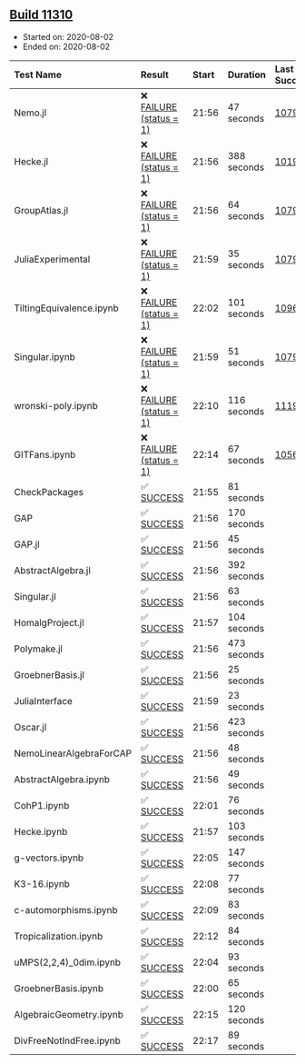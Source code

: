 ## [Build 11310](https://oscarci.mathematik.uni-kl.de/job/oscar/11310/)

* Started on: 2020-08-02
* Ended on: 2020-08-02

| Test Name    | Result | Start | Duration | Last Success | First Failure |
|:-------------|:-------|:------|:---------|:-------------|:--------------|
| Nemo.jl | ❌ [FAILURE (status = 1)](https://oscarci.mathematik.uni-kl.de/job/oscar/11310/artifact/logs/build-11310/Nemo.jl.log) | 21:56 | 47 seconds | [10790](https://oscarci.mathematik.uni-kl.de/job/oscar/10790/) | [10791](https://oscarci.mathematik.uni-kl.de/job/oscar/10791/) |
| Hecke.jl | ❌ [FAILURE (status = 1)](https://oscarci.mathematik.uni-kl.de/job/oscar/11310/artifact/logs/build-11310/Hecke.jl.log) | 21:56 | 388 seconds | [10197](https://oscarci.mathematik.uni-kl.de/job/oscar/10197/) | [10198](https://oscarci.mathematik.uni-kl.de/job/oscar/10198/) |
| GroupAtlas.jl | ❌ [FAILURE (status = 1)](https://oscarci.mathematik.uni-kl.de/job/oscar/11310/artifact/logs/build-11310/GroupAtlas.jl.log) | 21:56 | 64 seconds | [10790](https://oscarci.mathematik.uni-kl.de/job/oscar/10790/) | [10791](https://oscarci.mathematik.uni-kl.de/job/oscar/10791/) |
| JuliaExperimental | ❌ [FAILURE (status = 1)](https://oscarci.mathematik.uni-kl.de/job/oscar/11310/artifact/logs/build-11310/JuliaExperimental.log) | 21:59 | 35 seconds | [10790](https://oscarci.mathematik.uni-kl.de/job/oscar/10790/) | [10791](https://oscarci.mathematik.uni-kl.de/job/oscar/10791/) |
| TiltingEquivalence.ipynb | ❌ [FAILURE (status = 1)](https://oscarci.mathematik.uni-kl.de/job/oscar/11310/artifact/logs/build-11310/TiltingEquivalence.ipynb.log) | 22:02 | 101 seconds | [10962](https://oscarci.mathematik.uni-kl.de/job/oscar/10962/) | [10963](https://oscarci.mathematik.uni-kl.de/job/oscar/10963/) |
| Singular.ipynb | ❌ [FAILURE (status = 1)](https://oscarci.mathematik.uni-kl.de/job/oscar/11310/artifact/logs/build-11310/Singular.ipynb.log) | 21:59 | 51 seconds | [10790](https://oscarci.mathematik.uni-kl.de/job/oscar/10790/) | [10791](https://oscarci.mathematik.uni-kl.de/job/oscar/10791/) |
| wronski-poly.ipynb | ❌ [FAILURE (status = 1)](https://oscarci.mathematik.uni-kl.de/job/oscar/11310/artifact/logs/build-11310/wronski-poly.ipynb.log) | 22:10 | 116 seconds | [11192](https://oscarci.mathematik.uni-kl.de/job/oscar/11192/) | [11193](https://oscarci.mathematik.uni-kl.de/job/oscar/11193/) |
| GITFans.ipynb | ❌ [FAILURE (status = 1)](https://oscarci.mathematik.uni-kl.de/job/oscar/11310/artifact/logs/build-11310/GITFans.ipynb.log) | 22:14 | 67 seconds | [10566](https://oscarci.mathematik.uni-kl.de/job/oscar/10566/) | [10567](https://oscarci.mathematik.uni-kl.de/job/oscar/10567/) |
| CheckPackages | ✅ [SUCCESS](https://oscarci.mathematik.uni-kl.de/job/oscar/11310/artifact/logs/build-11310/CheckPackages.log) | 21:55 | 81 seconds |  |  |
| GAP | ✅ [SUCCESS](https://oscarci.mathematik.uni-kl.de/job/oscar/11310/artifact/logs/build-11310/GAP.log) | 21:56 | 170 seconds |  |  |
| GAP.jl | ✅ [SUCCESS](https://oscarci.mathematik.uni-kl.de/job/oscar/11310/artifact/logs/build-11310/GAP.jl.log) | 21:56 | 45 seconds |  |  |
| AbstractAlgebra.jl | ✅ [SUCCESS](https://oscarci.mathematik.uni-kl.de/job/oscar/11310/artifact/logs/build-11310/AbstractAlgebra.jl.log) | 21:56 | 392 seconds |  |  |
| Singular.jl | ✅ [SUCCESS](https://oscarci.mathematik.uni-kl.de/job/oscar/11310/artifact/logs/build-11310/Singular.jl.log) | 21:56 | 63 seconds |  |  |
| HomalgProject.jl | ✅ [SUCCESS](https://oscarci.mathematik.uni-kl.de/job/oscar/11310/artifact/logs/build-11310/HomalgProject.jl.log) | 21:57 | 104 seconds |  |  |
| Polymake.jl | ✅ [SUCCESS](https://oscarci.mathematik.uni-kl.de/job/oscar/11310/artifact/logs/build-11310/Polymake.jl.log) | 21:56 | 473 seconds |  |  |
| GroebnerBasis.jl | ✅ [SUCCESS](https://oscarci.mathematik.uni-kl.de/job/oscar/11310/artifact/logs/build-11310/GroebnerBasis.jl.log) | 21:56 | 25 seconds |  |  |
| JuliaInterface | ✅ [SUCCESS](https://oscarci.mathematik.uni-kl.de/job/oscar/11310/artifact/logs/build-11310/JuliaInterface.log) | 21:59 | 23 seconds |  |  |
| Oscar.jl | ✅ [SUCCESS](https://oscarci.mathematik.uni-kl.de/job/oscar/11310/artifact/logs/build-11310/Oscar.jl.log) | 21:56 | 423 seconds |  |  |
| NemoLinearAlgebraForCAP | ✅ [SUCCESS](https://oscarci.mathematik.uni-kl.de/job/oscar/11310/artifact/logs/build-11310/NemoLinearAlgebraForCAP.log) | 21:56 | 48 seconds |  |  |
| AbstractAlgebra.ipynb | ✅ [SUCCESS](https://oscarci.mathematik.uni-kl.de/job/oscar/11310/artifact/logs/build-11310/AbstractAlgebra.ipynb.log) | 21:56 | 49 seconds |  |  |
| CohP1.ipynb | ✅ [SUCCESS](https://oscarci.mathematik.uni-kl.de/job/oscar/11310/artifact/logs/build-11310/CohP1.ipynb.log) | 22:01 | 76 seconds |  |  |
| Hecke.ipynb | ✅ [SUCCESS](https://oscarci.mathematik.uni-kl.de/job/oscar/11310/artifact/logs/build-11310/Hecke.ipynb.log) | 21:57 | 103 seconds |  |  |
| g-vectors.ipynb | ✅ [SUCCESS](https://oscarci.mathematik.uni-kl.de/job/oscar/11310/artifact/logs/build-11310/g-vectors.ipynb.log) | 22:05 | 147 seconds |  |  |
| K3-16.ipynb | ✅ [SUCCESS](https://oscarci.mathematik.uni-kl.de/job/oscar/11310/artifact/logs/build-11310/K3-16.ipynb.log) | 22:08 | 77 seconds |  |  |
| c-automorphisms.ipynb | ✅ [SUCCESS](https://oscarci.mathematik.uni-kl.de/job/oscar/11310/artifact/logs/build-11310/c-automorphisms.ipynb.log) | 22:09 | 83 seconds |  |  |
| Tropicalization.ipynb | ✅ [SUCCESS](https://oscarci.mathematik.uni-kl.de/job/oscar/11310/artifact/logs/build-11310/Tropicalization.ipynb.log) | 22:12 | 84 seconds |  |  |
| uMPS(2,2,4)_0dim.ipynb | ✅ [SUCCESS](https://oscarci.mathematik.uni-kl.de/job/oscar/11310/artifact/logs/build-11310/uMPS-2-2-4-_0dim.ipynb.log) | 22:04 | 93 seconds |  |  |
| GroebnerBasis.ipynb | ✅ [SUCCESS](https://oscarci.mathematik.uni-kl.de/job/oscar/11310/artifact/logs/build-11310/GroebnerBasis.ipynb.log) | 22:00 | 65 seconds |  |  |
| AlgebraicGeometry.ipynb | ✅ [SUCCESS](https://oscarci.mathematik.uni-kl.de/job/oscar/11310/artifact/logs/build-11310/AlgebraicGeometry.ipynb.log) | 22:15 | 120 seconds |  |  |
| DivFreeNotIndFree.ipynb | ✅ [SUCCESS](https://oscarci.mathematik.uni-kl.de/job/oscar/11310/artifact/logs/build-11310/DivFreeNotIndFree.ipynb.log) | 22:17 | 89 seconds |  |  |
